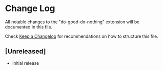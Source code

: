 # Change Log

All notable changes to the "do-good-do-nothing" extension will be documented in this file.

Check [Keep a Changelog](http://keepachangelog.com/) for recommendations on how to structure this file.

## [Unreleased]

- Initial release